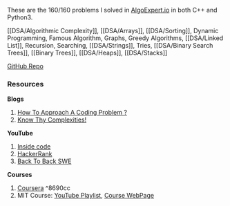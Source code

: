 
These are the 160/160 problems I solved in [AlgoExpert.io](https://www.algoexpert.io/) in both C++ and Python3. 


[[DSA/Algorithmic Complexity]], [[DSA/Arrays]], [[DSA/Sorting]], Dynamic Programming, Famous Algorithm, Graphs, Greedy Algorithms, [[DSA/Linked List]], Recursion, Searching, [[DSA/Strings]], Tries, [[DSA/Binary Search Trees]], [[Binary Trees]], [[DSA/Heaps]], [[DSA/Stacks]]

[GitHub Repo](https://github.com/ajaygunalan/DSA)



### Resources

**Blogs**
1. [How To Approach A Coding Problem ?](https://www.geeksforgeeks.org/how-to-approach-a-coding-problem/)
2. [Know Thy Complexities!](https://www.bigocheatsheet.com/)

**YouTube**
1. [Inside code](https://www.youtube.com/c/Insidecode/playlists)
2. [HackerRank](https://www.youtube.com/c/HackerrankOfficial)
3. [Back To Back SWE](https://www.youtube.com/c/BackToBackSWE)

**Courses**
1. [Coursera](https://www.coursera.org/learn/data-structures) ^8690cc
2. MIT Course: [YouTube Playlist](https://www.youtube.com/playlist?list=PLUl4u3cNGP61Oq3tWYp6V_F-5jb5L2iHb), [Course WebPage](https://ocw.mit.edu/courses/6-006-introduction-to-algorithms-fall-2011/)


